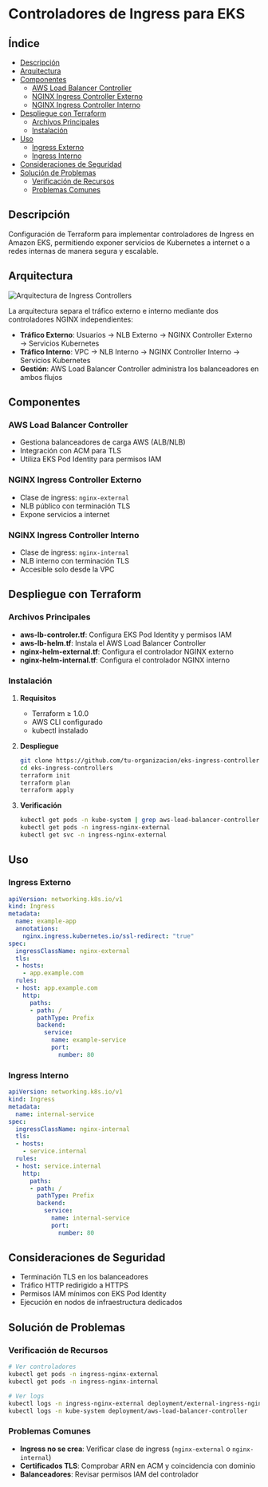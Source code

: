 # Controladores de Ingress para EKS

## Índice
- [Descripción](#descripción)
- [Arquitectura](#arquitectura)
- [Componentes](#componentes)
  - [AWS Load Balancer Controller](#aws-load-balancer-controller)
  - [NGINX Ingress Controller Externo](#nginx-ingress-controller-externo)
  - [NGINX Ingress Controller Interno](#nginx-ingress-controller-interno)
- [Despliegue con Terraform](#despliegue-con-terraform)
  - [Archivos Principales](#archivos-principales)
  - [Instalación](#instalación)
- [Uso](#uso)
  - [Ingress Externo](#ingress-externo)
  - [Ingress Interno](#ingress-interno)
- [Consideraciones de Seguridad](#consideraciones-de-seguridad)
- [Solución de Problemas](#solución-de-problemas)
  - [Verificación de Recursos](#verificación-de-recursos)
  - [Problemas Comunes](#problemas-comunes)

## Descripción
Configuración de Terraform para implementar controladores de Ingress en Amazon EKS, permitiendo exponer servicios de Kubernetes a internet o a redes internas de manera segura y escalable.

## Arquitectura

![Arquitectura de Ingress Controllers](docs/ingress-architecture.png)

La arquitectura separa el tráfico externo e interno mediante dos controladores NGINX independientes:

- **Tráfico Externo**: Usuarios → NLB Externo → NGINX Controller Externo → Servicios Kubernetes
- **Tráfico Interno**: VPC → NLB Interno → NGINX Controller Interno → Servicios Kubernetes
- **Gestión**: AWS Load Balancer Controller administra los balanceadores en ambos flujos

## Componentes

### AWS Load Balancer Controller
- Gestiona balanceadores de carga AWS (ALB/NLB)
- Integración con ACM para TLS
- Utiliza EKS Pod Identity para permisos IAM

### NGINX Ingress Controller Externo
- Clase de ingress: `nginx-external`
- NLB público con terminación TLS
- Expone servicios a internet

### NGINX Ingress Controller Interno
- Clase de ingress: `nginx-internal`
- NLB interno con terminación TLS
- Accesible solo desde la VPC

## Despliegue con Terraform

### Archivos Principales

- **aws-lb-controler.tf**: Configura EKS Pod Identity y permisos IAM
- **aws-lb-helm.tf**: Instala el AWS Load Balancer Controller
- **nginx-helm-external.tf**: Configura el controlador NGINX externo
- **nginx-helm-internal.tf**: Configura el controlador NGINX interno

### Instalación

1. **Requisitos**
   - Terraform ≥ 1.0.0
   - AWS CLI configurado
   - kubectl instalado

2. **Despliegue**
   ```bash
   git clone https://github.com/tu-organizacion/eks-ingress-controllers.git
   cd eks-ingress-controllers
   terraform init
   terraform plan
   terraform apply
   ```

3. **Verificación**
   ```bash
   kubectl get pods -n kube-system | grep aws-load-balancer-controller
   kubectl get pods -n ingress-nginx-external
   kubectl get svc -n ingress-nginx-external
   ```

## Uso

### Ingress Externo

```yaml
apiVersion: networking.k8s.io/v1
kind: Ingress
metadata:
  name: example-app
  annotations:
    nginx.ingress.kubernetes.io/ssl-redirect: "true"
spec:
  ingressClassName: nginx-external
  tls:
  - hosts:
    - app.example.com
  rules:
  - host: app.example.com
    http:
      paths:
      - path: /
        pathType: Prefix
        backend:
          service:
            name: example-service
            port:
              number: 80
```

### Ingress Interno

```yaml
apiVersion: networking.k8s.io/v1
kind: Ingress
metadata:
  name: internal-service
spec:
  ingressClassName: nginx-internal
  tls:
  - hosts:
    - service.internal
  rules:
  - host: service.internal
    http:
      paths:
      - path: /
        pathType: Prefix
        backend:
          service:
            name: internal-service
            port:
              number: 80
```

## Consideraciones de Seguridad

- Terminación TLS en los balanceadores
- Tráfico HTTP redirigido a HTTPS
- Permisos IAM mínimos con EKS Pod Identity
- Ejecución en nodos de infraestructura dedicados

## Solución de Problemas

### Verificación de Recursos
```bash
# Ver controladores
kubectl get pods -n ingress-nginx-external
kubectl get pods -n ingress-nginx-internal

# Ver logs
kubectl logs -n ingress-nginx-external deployment/external-ingress-nginx-controller
kubectl logs -n kube-system deployment/aws-load-balancer-controller
```

### Problemas Comunes
- **Ingress no se crea**: Verificar clase de ingress (`nginx-external` o `nginx-internal`)
- **Certificados TLS**: Comprobar ARN en ACM y coincidencia con dominio
- **Balanceadores**: Revisar permisos IAM del controlador


